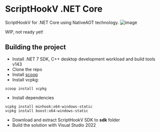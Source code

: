 # ScriptHookV .NET Core
ScriptHookV for .NET Core using NativeAOT technology.
![image](https://user-images.githubusercontent.com/106232474/208249914-7fbccc41-48ac-420b-b532-561963dd5c46.png)

WIP, not ready yet!

## Building the project
- Install .NET 7 SDK, C++ desktop development workload and build tools v143
- Clone the repo
- Install [scoop](https://scoop.sh)
- Install vcpkg:
```
scoop install vcpkg
```
- Install dependencies
```
vcpkg install minhook:x64-windows-static
vcpkg install boost:x64-windows-static
```
- Download and extract ScriptHookV SDK to **sdk** folder
- Build the solution with Visual Studio 2022
